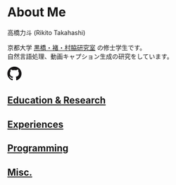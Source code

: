 # About Me
高橋力斗 (Rikito Takahashi)

京都大学 [黒橋・褚・村脇研究室](https://nlp.ist.i.kyoto-u.ac.jp/) の修士学生です。  
自然言語処理、動画キャプション生成の研究をしています。

[<img src="GitHub-Mark-32px.png">](https://github.com/rik-tak)

## [Education & Research](/contents/education.md)

## [Experiences](/contents/jobs.md)

## [Programming](/contents/programming.md)

## [Misc.](/contents/misc.md)
